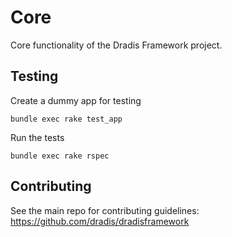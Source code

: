 # Core

Core functionality of the Dradis Framework project.

## Testing

Create a dummy app for testing

    bundle exec rake test_app

Run the tests

    bundle exec rake rspec


## Contributing

See the main repo for contributing guidelines: https://github.com/dradis/dradisframework